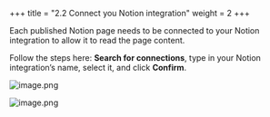 +++
title = "2.2 Connect you Notion integration"
weight = 2
+++


Each published Notion page needs to be connected to your Notion integration to allow it to read the page content.


Follow the steps here: **Search for connections**, type in your Notion integration’s name, select it, and click **Confirm**.


![image.png](/images/002-ii-level-1-notion-to-md-fix/002-2-setup-notion-page/9-957824-image.png)


![image.png](/images/002-ii-level-1-notion-to-md-fix/002-2-setup-notion-page/9-374907-image.png)



